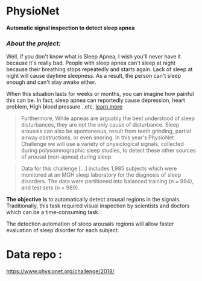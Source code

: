 # PhysioNet

**Automatic signal inspection to detect sleep apnea**

<h3><i> About the project:  </i></h3>

Well, if you don't know what is Sleep Apnea, I wish you'll never have it because it's really bad. 
People with sleep apnea can't sleep at night because their breathing stops repeatedly and starts again. Lack of sleep at night will cause daytime sleepness. As a result, the person can't sleep enough and can't stay awake either. 

When this situation lasts for weeks or months, you can imagine how painful this can be. In fact, sleep apnea can reportedly cause depression, heart problem, High blood pressure ..etc. [learn more](https://www.webmd.com/sleep-disorders/sleep-apnea/sleep-apnea)

>Furthermore, While apneas are arguably the best understood of sleep disturbances, they are not the only cause of disturbance. Sleep arousals can also be spontaneous, result from teeth grinding, partial airway obstructions, or even snoring. In this year's PhysioNet Challenge we will use a variety of physiological signals, collected during polysomnographic sleep studies, to detect these other sources of arousal (non-apnea) during sleep.


>Data for this challenge [...] includes 1,985 subjects which were monitored at an MGH sleep laboratory for the diagnosis of sleep disorders. The data were partitioned into balanced training (n = 994), and test sets (n = 989).

**The **objective** is** to automatically detect arousal regions in the signals. Traditionally, this task required visual inspection by scientists and doctors which can be a
time-consuming task.

The detection automation of sleep arousals regions will allow faster evaluation of sleep disorder for each subject. 



# Data repo : 

https://www.physionet.org/challenge/2018/

